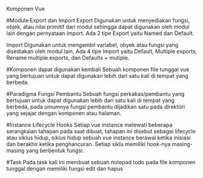 Komponen Vue

#Module Export dan Import
Export 
Digunakan untuk menyediakan fungsi, objek, atau nilai primitif dari modul sehingga dapat digunakan oleh modul lain dengan pernyataan import.
Ada 2 tipe Export yaitu Named dan Default.

Import
Digunakan untuk mengambil variabel, obyek atau fungsi yang disediakan oleh modul lain.
Ada 4 tipe Import yaitu Default, Multiple exports, Rename multiple exports, dan Defaults + mutiple.

#Komponen dapat digunakan kembali
Sebuah komponen file tunggal vue yang bertujuan untuk dapat digunakan lebih dari satu kali di tempat yang berbeda.

#Paradigma Fungsi Pembantu
Sebuah fungsi perkakas/pembantu yang bertujuan untuk dapat digunakan lebih dari satu kali di tempat yang berbeda, pada umumnya fungsi pembantu dijadikan satu pada direktori yang sejajar dengan komponen atau halaman.

#Instance Lifecycle Hooks
Setiap vue instance melewati beberapa serangkaian tahapan pada saat dibuat, tahapan ini disebut sebagai lifecycle atau siklus hidup, siklus hidup sebuah vue instance berawal ketika inisiasi dan berakhir ketika penghancuran. Setiap siklu memiliki hook-nya masing-masing yang berbentuk fungsi.

#Task
Pada task kali ini membuat sebuah notepad todo pada file komponen tunggal dengan memiliki fungsi edit dan hapus
